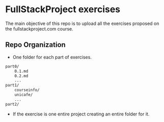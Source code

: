 # FullStackProject exercises 

The main objective of this repo is to upload all the exercises proposed on the fullstackproject.com course.

## Repo Organization

- One folder for each part of exercises.

```bash
part0/
    0.1.md
    0.2.md
    ...
part1/
    courseinfo/
    unicafe/
    ...
part2/

```
- If the exercise is one entire project creating an entire folder for it.